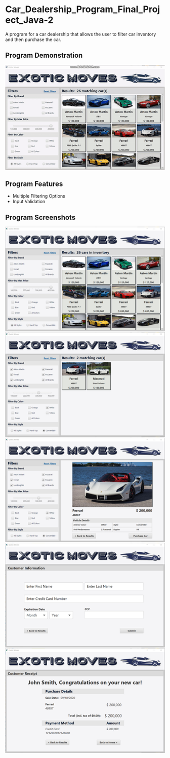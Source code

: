 # Car_Dealership_Program_Final_Project_Java-2
A program for a car dealership that allows the user to filter car inventory and then purchase the car.

## Program Demonstration
![Demonstration](video.gif)

## Program Features
* Multiple Filtering Options
* Input Validation

## Program Screenshots
![Initial Display](Screenshot1.jpg)
![Mulitple Filtering](MultipleFilters.jpg)
![Car Detail](CarDetail.jpg)
![Purchase Option](PurchaseCar.jpg)
![Receipt](Receipt.jpg)

